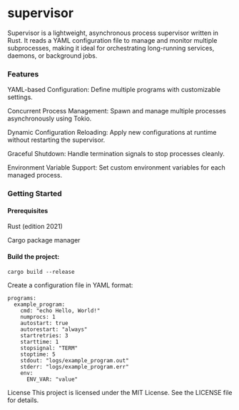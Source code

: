 <h1>supervisor</h1>

Supervisor is a lightweight, asynchronous process supervisor written in Rust. It reads a YAML configuration file to manage and monitor multiple subprocesses, making it ideal for orchestrating long-running services, daemons, or background jobs.

<h3>Features</h3>
YAML-based Configuration: Define multiple programs with customizable settings.

Concurrent Process Management: Spawn and manage multiple processes asynchronously using Tokio.

Dynamic Configuration Reloading: Apply new configurations at runtime without restarting the supervisor.

Graceful Shutdown: Handle termination signals to stop processes cleanly.

Environment Variable Support: Set custom environment variables for each managed process.

<h3>Getting Started</h3>
<h4>Prerequisites</h4>
Rust (edition 2021)

Cargo package manager

<h4>Build the project:</h4>
<p><code>cargo build --release</code></p>
Create a configuration file in YAML format:

```
programs:
  example_program:
    cmd: "echo Hello, World!"
    numprocs: 1
    autostart: true
    autorestart: "always"
    startretries: 3
    starttime: 1
    stopsignal: "TERM"
    stoptime: 5
    stdout: "logs/example_program.out"
    stderr: "logs/example_program.err"
    env:
      ENV_VAR: "value"
```

License
This project is licensed under the MIT License. See the LICENSE file for details.
